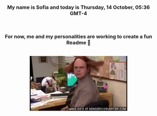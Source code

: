 


<div align="center">
<h3 >My name is Sofia and today is Thursday, 14 October, 05:36 GMT-4</h3><br>
<h3 >For now, me and my personalities are working to create a fun Readme 👋
</h3><br>
<img src='img/dwight.gif' alt='working...'/>
</div>

